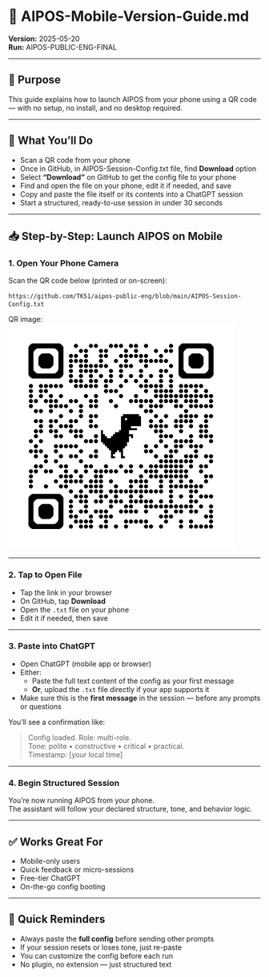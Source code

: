 # 📲 AIPOS-Mobile-Version-Guide.md 
**Version:** 2025-05-20  
**Run:** AIPOS-PUBLIC-ENG-FINAL  

---

## 🧠 Purpose

This guide explains how to launch AIPOS from your phone using a QR code — with no setup, no install, and no desktop required.

---

## 📍 What You’ll Do

- Scan a QR code from your phone
- Once in GitHub, in AIPOS-Session-Config.txt file, find **Download** option
- Select **“Download”** on GitHub to get the config file to your phone
- Find and open the file on your phone, edit it if needed, and save  
- Copy and paste the file itself or its contents into a ChatGPT session  
- Start a structured, ready-to-use session in under 30 seconds

---

## 📥 Step-by-Step: Launch AIPOS on Mobile

### 1. Open Your Phone Camera  
Scan the QR code below (printed or on-screen):

```
https://github.com/TK51/aipos-public-eng/blob/main/AIPOS-Session-Config.txt
```

QR image:  
![QR Code for GitHub Config](https://github.com/TK51/aipos-public-eng/blob/main/AIPOS-QR-Code-github.com.png)

---

### 2. Tap to Open File  
- Tap the link in your browser  
- On GitHub, tap **Download**  
- Open the `.txt` file on your phone  
- Edit it if needed, then save

---

### 3. Paste into ChatGPT  
- Open ChatGPT (mobile app or browser)  
- Either:  
  - Paste the full text content of the config as your first message  
  - **Or**, upload the `.txt` file directly if your app supports it  
- Make sure this is the **first message** in the session — before any prompts or questions 

You’ll see a confirmation like:  
> Config loaded. Role: multi-role.  
> Tone: polite • constructive • critical • practical.  
> Timestamp: [your local time]

---

### 4. Begin Structured Session  
You’re now running AIPOS from your phone.  
The assistant will follow your declared structure, tone, and behavior logic.

---

## ✅ Works Great For

- Mobile-only users  
- Quick feedback or micro-sessions  
- Free-tier ChatGPT  
- On-the-go config booting

---

## 🧾 Quick Reminders

- Always paste the **full config** before sending other prompts  
- If your session resets or loses tone, just re-paste  
- You can customize the config before each run  
- No plugin, no extension — just structured text
